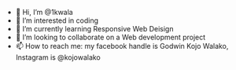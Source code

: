 - 👋 Hi, I’m @1kwala
- 👀 I’m interested in coding
- 🌱 I’m currently learning Responsive Web Deisign
- 💞️ I’m looking to collaborate on a Web development project
- 📫 How to reach me: my facebook handle is Godwin Kojo Walako, Instagram is @kojowalako

<!---
1kwala/1kwala is a ✨ special ✨ repository because its `README.md` (this file) appears on your GitHub profile.
You can click the Preview link to take a look at your changes.
--->
